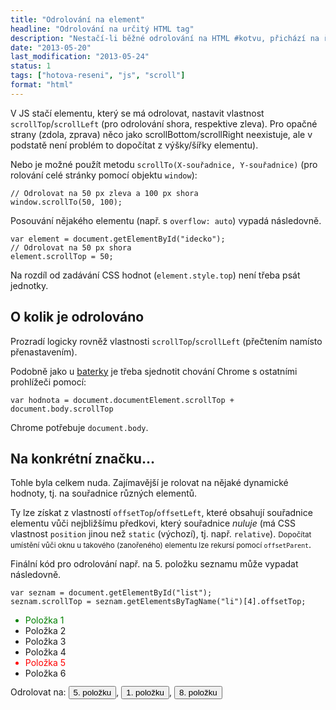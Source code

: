 ```yaml
---
title: "Odrolování na element"
headline: "Odrolování na určitý HTML tag"
description: "Nestačí-li běžné odrolování na HTML #kotvu, přichází na řadu JavaScript."
date: "2013-05-20"
last_modification: "2013-05-24"
status: 1
tags: ["hotova-reseni", "js", "scroll"]
format: "html"
---
```


<p>V JS stačí elementu, který se má odrolovat, nastavit vlastnost <code>scrollTop</code>/<code>scrollLeft</code> (pro odrolování shora, respektive zleva). Pro opačné strany (zdola, zprava) něco jako scrollBottom/scrollRight neexistuje, ale v podstatě není problém to dopočítat z výšky/šířky elementu). 

<p>Nebo je možné použít metodu <code>scrollTo(X-souřadnice, Y-souřadnice)</code> (pro rolování celé stránky pomocí objektu <code>window</code>):
<pre><code>// Odrolovat na 50 px zleva a 100 px shora
window.scrollTo(50, 100);</code></pre>
<script>document.write("<p><button onclick='window.scrollTo(0, 20)'>Odrolovat na 20 px shora</button>")</script>

<p>Posouvání nějakého elementu (např. s <code>overflow: auto</code>) vypadá následovně.
<pre><code>var element = document.getElementById("idecko");
// Odrolovat na 50 px shora
element.scrollTop = 50;</code></pre>

<p class='note'>Na rozdíl od zadávání CSS hodnot (<code>element.style.top</code>) není třeba psát jednotky.

<h2 id=odrolovano>O kolik je odrolováno</h2>
<p>Prozradí logicky rovněž vlastnosti <code>scrollTop</code>/<code>scrollLeft</code> (přečtením namísto přenastavením).
<p>Podobně jako u <a href=/baterka>baterky</a> je třeba sjednotit chování Chrome s ostatními prohlížeči pomocí:
<pre><code>var hodnota = document.documentElement.scrollTop + document.body.scrollTop</code></pre>
<p>Chrome potřebuje <code>document.body</code>.

<script>document.write("<p><button onclick='alert(\"Top: \" + (document.documentElement.scrollTop + document.body.scrollTop) + \", Left: \" + (document.documentElement.scrollLeft + document.body.scrollLeft))'>O kolik je?</button>")</script>

<h2 id=offset>Na konkrétní značku…</h2>
<p>Tohle byla celkem nuda. Zajímavější je rolovat na nějaké dynamické hodnoty, tj. na souřadnice různých elementů.
<p>Ty lze získat z vlastností <code>offsetTop</code>/<code>offsetLeft</code>, které obsahují souřadnice elementu vůči nejbližšímu předkovi, který souřadnice <i>nuluje</i> (má CSS vlastnost <code>position</code> jinou než <code>static</code> (výchozí), tj. např. <code>relative</code>). <small>Dopočítat umístění vůči oknu u takového (zanořeného) elementu lze rekursí pomocí <code>offsetParent</code></small>.

<p>Finální kód pro odrolování např. na 5. položku seznamu může vypadat následovně.
<pre><code>var seznam = document.getElementById("list");
seznam.scrollTop = seznam.getElementsByTagName("li")[4].offsetTop;
</code></pre>

<!-- Kód ukázky -->
<ul class='live' id="list" style="max-height: 100px; overflow: auto; position: relative">
		<li style='color: green'>Položka 1</li>
		<li>Položka 2</li>
		<li>Položka 3</li>
		<li>Položka 4</li>
		<li style='color: red'>Položka 5</li>
		<li>Položka 6</li>
		<li>Položka 7</li>
		<li style='color: yellow'>Položka 8</li>
		<li>Položka 9</li>
		<li>Položka 10</li>
		<li>Položka 11</li>
		<li>Položka 12</li>
		<li>Položka 13</li>
		<li>Položka 14</li>
	</ul>
<script>
function odrolovat(kolikata)
{
var seznam = document.getElementById("list");
seznam.scrollTop = seznam.getElementsByTagName("li")[kolikata].offsetTop;
}
</script>
<p>Odrolovat na: <button onclick='odrolovat(4)'>5. položku</button>, <button onclick='odrolovat(0)'>1. položku</button>, <button onclick='odrolovat(7)'>8. položku</button>